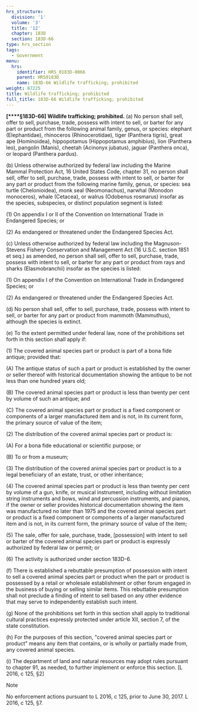 ```yaml
---
hrs_structure:
  division: '1'
  volume: '3'
  title: '12'
  chapter: 183D
  section: 183D-66
type: hrs_section
tags:
  - Government
menu:
  hrs:
    identifier: HRS_0183D-0066
    parent: HRS0183D
    name: 183D-66 Wildlife trafficking; prohibited
weight: 87225
title: Wildlife trafficking; prohibited
full_title: 183D-66 Wildlife trafficking; prohibited
---
```

**[****§183D-66] Wildlife trafficking; prohibited.** (a) No person shall sell, offer to sell, purchase, trade, possess with intent to sell, or barter for any part or product from the following animal family, genus, or species: elephant (Elephantidae), rhinoceros (Rhinocerotidae), tiger (Panthera tigris), great ape (Hominoidea), hippopotamus (Hippopotamus amphibius), lion (Panthera leo), pangolin (Manis), cheetah (Acinonyx jubatus), jaguar (Panthera onca), or leopard (Panthera pardus).

(b) Unless otherwise authorized by federal law including the Marine Mammal Protection Act, 16 United States Code, chapter 31, no person shall sell, offer to sell, purchase, trade, possess with intent to sell, or barter for any part or product from the following marine family, genus, or species: sea turtle (Chelonioidea), monk seal (Neomonachus), narwhal (Monodon monoceros), whale (Cetacea), or walrus (Odobenus rosmarus) insofar as the species, subspecies, or distinct population segment is listed:

(1) On appendix I or II of the Convention on International Trade in Endangered Species; or

(2) As endangered or threatened under the Endangered Species Act.

(c) Unless otherwise authorized by federal law including the Magnuson-Stevens Fishery Conservation and Management Act (16 U.S.C. section 1851 et seq.) as amended, no person shall sell, offer to sell, purchase, trade, possess with intent to sell, or barter for any part or product from rays and sharks (Elasmobranchii) insofar as the species is listed:

(1) On appendix I of the Convention on International Trade in Endangered Species; or

(2) As endangered or threatened under the Endangered Species Act.

(d) No person shall sell, offer to sell, purchase, trade, possess with intent to sell, or barter for any part or product from mammoth (Mammuthus), although the species is extinct.

(e) To the extent permitted under federal law, none of the prohibitions set forth in this section shall apply if:

(1) The covered animal species part or product is part of a bona fide antique; provided that:

(A) The antique status of such a part or product is established by the owner or seller thereof with historical documentation showing the antique to be not less than one hundred years old;

(B) The covered animal species part or product is less than twenty per cent by volume of such an antique; and

(C) The covered animal species part or product is a fixed component or components of a larger manufactured item and is not, in its current form, the primary source of value of the item;

(2) The distribution of the covered animal species part or product is:

(A) For a bona fide educational or scientific purpose; or

(B) To or from a museum;

(3) The distribution of the covered animal species part or product is to a legal beneficiary of an estate, trust, or other inheritance;

(4) The covered animal species part or product is less than twenty per cent by volume of a gun, knife, or musical instrument, including without limitation string instruments and bows, wind and percussion instruments, and pianos, if the owner or seller provides historical documentation showing the item was manufactured no later than 1975 and the covered animal species part or product is a fixed component or components of a larger manufactured item and is not, in its current form, the primary source of value of the item;

(5) The sale, offer for sale, purchase, trade, [possession] with intent to sell or barter of the covered animal species part or product is expressly authorized by federal law or permit; or

(6) The activity is authorized under section 183D-6.

(f) There is established a rebuttable presumption of possession with intent to sell a covered animal species part or product when the part or product is possessed by a retail or wholesale establishment or other forum engaged in the business of buying or selling similar items. This rebuttable presumption shall not preclude a finding of intent to sell based on any other evidence that may serve to independently establish such intent.

(g) None of the prohibitions set forth in this section shall apply to traditional cultural practices expressly protected under article XII, section 7, of the state constitution.

(h) For the purposes of this section, "covered animal species part or product" means any item that contains, or is wholly or partially made from, any covered animal species.

(i) The department of land and natural resources may adopt rules pursuant to chapter 91, as needed, to further implement or enforce this section. [L 2016, c 125, §2]

Note

No enforcement actions pursuant to L 2016, c 125, prior to June 30, 2017\. L 2016, c 125, §7.